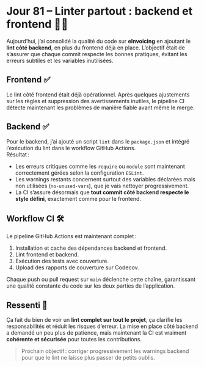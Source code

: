 # Jour 81 – Linter partout : backend et frontend 🧹✨

Aujourd’hui, j’ai consolidé la qualité du code sur **eInvoicing** en ajoutant le **lint côté backend**, en plus du frontend déjà en place. L’objectif était de s’assurer que chaque commit respecte les bonnes pratiques, évitant les erreurs subtiles et les variables inutilisées.

## Frontend ✅

Le lint côté frontend était déjà opérationnel. Après quelques ajustements sur les règles et suppression des avertissements inutiles, le pipeline CI détecte maintenant les problèmes de manière fiable avant même le merge.

## Backend ✅

Pour le backend, j’ai ajouté un script `lint` dans le `package.json` et intégré l’exécution du lint dans le workflow GitHub Actions.  
Résultat :

* Les erreurs critiques comme les `require` ou `module` sont maintenant correctement gérées selon la configuration `ESLint`.
* Les warnings restants concernent surtout des variables déclarées mais non utilisées (`no-unused-vars`), que je vais nettoyer progressivement.
* La CI s’assure désormais que **tout commit côté backend respecte le style défini**, exactement comme pour le frontend.

## Workflow CI 🛠️

Le pipeline GitHub Actions est maintenant complet :

1. Installation et cache des dépendances backend et frontend.
2. Lint frontend et backend.
3. Exécution des tests avec couverture.
4. Upload des rapports de couverture sur Codecov.

Chaque push ou pull request sur `main` déclenche cette chaîne, garantissant une qualité constante du code sur les deux parties de l’application.

## Ressenti 🌟

Ça fait du bien de voir un **lint complet sur tout le projet**, ça clarifie les responsabilités et réduit les risques d’erreur. La mise en place côté backend a demandé un peu plus de patience, mais maintenant la CI est vraiment **cohérente et sécurisée** pour toutes les contributions.

> Prochain objectif : corriger progressivement les warnings backend pour que le lint ne laisse plus passer de petits oublis.
